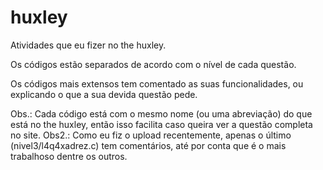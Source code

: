 # huxley
 Atividades que eu fizer no the huxley.

 Os códigos estão separados de acordo com o nível de cada questão.
 
 Os códigos mais extensos tem comentado as suas funcionalidades, ou explicando o que a sua devida questão pede.
 
 Obs.: Cada código está com o mesmo nome (ou uma abreviação) do que está no the huxley, então isso facilita caso queira ver a questão completa no site.
 Obs2.: Como eu fiz o upload recentemente, apenas o último (nivel3/l4q4xadrez.c) tem comentários, até por conta que é o mais trabalhoso dentre os outros.
